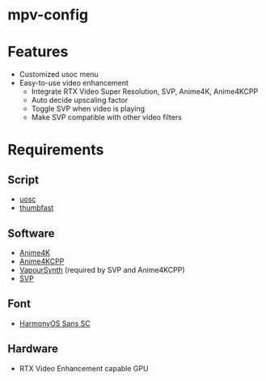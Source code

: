 # mpv-config

# Features

- Customized usoc menu
- Easy-to-use video enhancement
  - Integrate RTX Video Super Resolution, SVP, Anime4K, Anime4KCPP
  - Auto decide upscaling factor
  - Toggle SVP when video is playing
  - Make SVP compatible with other video filters

# Requirements

## Script

- [uosc](https://github.com/tomasklaen/uosc)
- [thumbfast](https://github.com/po5/thumbfast)

## Software

- [Anime4K](https://github.com/bloc97/Anime4K)
- [Anime4KCPP](https://github.com/TianZerL/Anime4KCPP)
- [VapourSynth](https://github.com/vapoursynth/vapoursynth) (required by SVP and Anime4KCPP)
- [SVP](https://www.svp-team.com/)

## Font

- [HarmonyOS Sans SC](https://developer.huawei.com/consumer/cn/design/resource/)

## Hardware

- RTX Video Enhancement capable GPU
